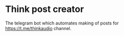 # Think post creator
 
The telegram bot which automates making of posts for https://t.me/thinkaudio channel.
